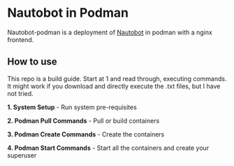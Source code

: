 # Nautobot in Podman

Nautobot-podman is a deployment of [Nautobot](https://github.com/nautobot/nautobot) in podman with a nginx frontend.

## How to use

This repo is a build guide. Start at 1 and read through, executing commands. It might work if you download and directly execute the .txt files, but I have not tried.

**1. System Setup** - Run system pre-requisites

**2. Podman Pull Commands** - Pull or build containers

**3. Podman Create Commands** - Create the containers

**4. Podman Start Commands** - Start all the containers and create your superuser
